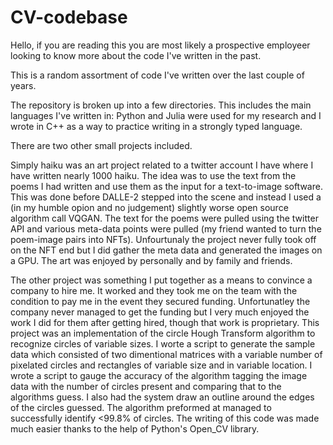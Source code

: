 # CV-codebase

Hello, if you are reading this you are most likely a prospective employeer looking to know more about the code I've written in the past.

This is a random assortment of code I've written over the last couple of years. 

The repository is broken up into a few directories. This includes the main languages I've written in: Python and Julia were used for my research and I wrote in C++ as a way to practice writing in a strongly typed language. 

There are two other small projects included. 

Simply haiku was an art project related to a twitter account I have where I have written nearly 1000 haiku. 
The idea was to use the text from the poems I had written and use them as the input for a text-to-image software. 
This was done before DALLE-2 stepped into the scene and instead I used a (in my humble opion and no judgement) slightly worse open source algorithm call VQGAN.
The text for the poems were pulled using the twitter API and various meta-data points were pulled (my friend wanted to turn the poem-image pairs into NFTs). 
Unfourtunaly the project never fully took off on the NFT end but I did gather the meta data and generated the images on a GPU. The art was enjoyed by personally and by family and friends. 

The other project was something I put together as a means to convince a company to hire me. It worked and they took me on the team with the condition to pay me in the event they secured funding. Unfortunatley the company never managed to get the funding but I very much enjoyed the work I did for them after getting hired, though that work is proprietary. 
This project was an implementation of the circle Hough Transform algorithm to recognize circles of variable sizes. 
I worte a script to generate the sample data which consisted of two dimentional matrices with a variable number of pixelated circles and rectangles of variable size and in variable location. 
I wrote a script to gauge the accuracy of the algorithm tagging the image data with the number of circles present and comparing that to the algorithms guess. I also had the system draw an outline around the edges of the circles guessed. 
The algorithm preformed at managed to successfully identify <99.8% of circles. 
The writing of this code was made much easier thanks to the help of Python's Open_CV library.
